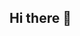 ## Hi there 👋

<!--
**harimanga1977/harimanga1977** is a ✨ _special_ ✨ repository because its `README.md` (this file) appears on your GitHub profile.

Here are some ideas to get you started:

- 🔭 I’m tanjona from SAYNA? it's a digital school to learn all digital jobs with a good family spririt and game way
- 🌱 I’m interested in code but i'm not developer, sorry!
- 👯 I’m currentely learning all things about development and specifically how to learn it.
- 🤔 I’m looking to collaborate on many project to see all the methodoly development in the world, good luck for me!
- 📫 How to reach me: harimangafdd@gmail.com
